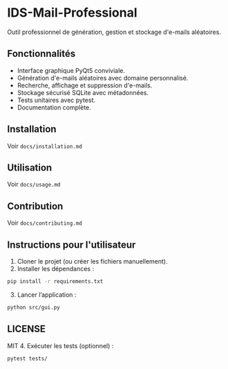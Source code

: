 # IDS-Mail-Professional

Outil professionnel de génération, gestion et stockage d'e-mails aléatoires.

## Fonctionnalités

- Interface graphique PyQt5 conviviale.
- Génération d'e-mails aléatoires avec domaine personnalisé.
- Recherche, affichage et suppression d'e-mails.
- Stockage sécurisé SQLite avec métadonnées.
- Tests unitaires avec pytest.
- Documentation complète.

## Installation

Voir `docs/installation.md`

## Utilisation

Voir `docs/usage.md`

## Contribution

Voir `docs/contributing.md`

## Instructions pour l'utilisateur

1. Cloner le projet (ou créer les fichiers manuellement).
2. Installer les dépendances :

```bash
pip install -r requirements.txt
```
3. Lancer l’application :

```bash
python src/gui.py
```

## LICENSE

MIT
4. Exécuter les tests (optionnel) :

```bash
pytest tests/
```
